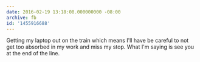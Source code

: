 ```yaml
---
date: 2016-02-19 13:18:08.000000000 -08:00
archive: fb
id: '1455916688'
---
```


Getting my laptop out on the train which means I'll have be careful to not get too absorbed in my work and miss my stop. What I'm saying is see you at the end of the line.
